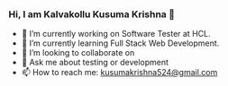 ### Hi, I am Kalvakollu Kusuma Krishna 👋

- 🔭 I’m currently working on Software Tester at HCL.
- 🌱 I’m currently learning Full Stack Web Development.
- 👯 I’m looking to collaborate on 
- 💬 Ask me about testing or development
- 📫 How to reach me: kusumakrishna524@gmail.com

